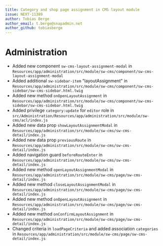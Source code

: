 ```yaml
---
title: Category and shop page assignment in CMS layout module
issue: NEXT-11389
author: Tobias Berge
author_email: t.berge@snapadmin.net 
author_github: tobiasberge
---
```

# Administration
* Added new component `sw-cms-layout-assignment-modal` in `Resources/app/administration/src/module/sw-cms/component/sw-cms-layout-assignment-modal`
* Added additional `sw-sidebar-item` "layoutAssignment" in `Resources/app/administration/src/module/sw-cms/component/sw-cms-sidebar/sw-cms-sidebar.html.twig`
* Added new method `onOpenLayoutAssignment` in `Resources/app/administration/src/module/sw-cms/component/sw-cms-sidebar/sw-cms-sidebar.html.twig`
* Added privilege `category:update` for `editor` role in `src/Administration/Resources/app/administration/src/module/sw-cms/acl/index.js`
* Added new data prop `showLayoutAssignmentModal` in `Resources/app/administration/src/module/sw-cms/sw-cms-detail/index.js`
* Added new data prop `previousRoute` in `Resources/app/administration/src/module/sw-cms/sw-cms-detail/index.js`
* Added navigation guard `beforeRouteEnter` in `Resources/app/administration/src/module/sw-cms/sw-cms-detail/index.js`
* Added new method `openLayoutAssignmentModal` in `Resources/app/administration/src/module/sw-cms/page/sw-cms-detail/index.js`
* Added new method `closeLayoutAssignmentModal` in `Resources/app/administration/src/module/sw-cms/page/sw-cms-detail/index.js`
* Added new method `onOpenLayoutAssignment` in `Resources/app/administration/src/module/sw-cms/page/sw-cms-detail/index.js`
* Added new method `onConfirmLayoutAssignment` in `Resources/app/administration/src/module/sw-cms/page/sw-cms-detail/index.js`
* Changed criteria in `loadPageCriteria` and added association `categories` in `Resources/app/administration/src/module/sw-cms/page/sw-cms-detail/index.js`
